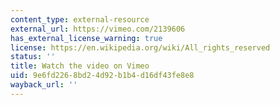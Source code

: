 ```yaml
---
content_type: external-resource
external_url: https://vimeo.com/2139606
has_external_license_warning: true
license: https://en.wikipedia.org/wiki/All_rights_reserved
status: ''
title: Watch the video on Vimeo
uid: 9e6fd226-8bd2-4d92-b1b4-d16df43fe8e8
wayback_url: ''
---
```

